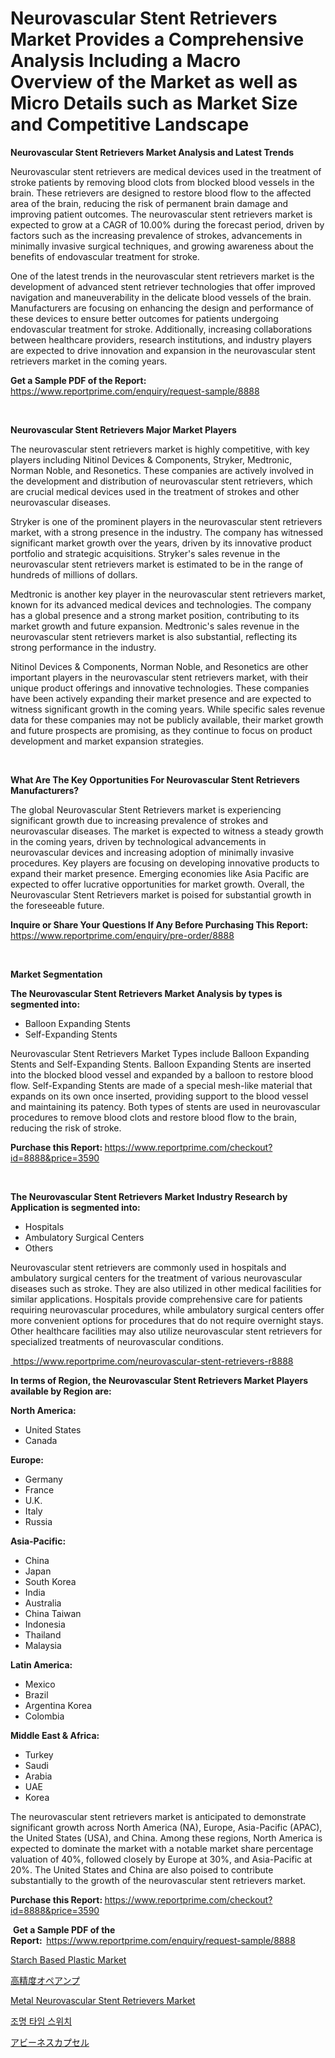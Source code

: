 <p><h1>Neurovascular Stent Retrievers Market Provides a Comprehensive Analysis Including a Macro Overview of the Market as well as Micro Details such as Market Size and Competitive Landscape</h1></p><p><strong>Neurovascular Stent Retrievers Market Analysis and Latest Trends</strong></p>
<p><p>Neurovascular stent retrievers are medical devices used in the treatment of stroke patients by removing blood clots from blocked blood vessels in the brain. These retrievers are designed to restore blood flow to the affected area of the brain, reducing the risk of permanent brain damage and improving patient outcomes. The neurovascular stent retrievers market is expected to grow at a CAGR of 10.00% during the forecast period, driven by factors such as the increasing prevalence of strokes, advancements in minimally invasive surgical techniques, and growing awareness about the benefits of endovascular treatment for stroke.</p><p>One of the latest trends in the neurovascular stent retrievers market is the development of advanced stent retriever technologies that offer improved navigation and maneuverability in the delicate blood vessels of the brain. Manufacturers are focusing on enhancing the design and performance of these devices to ensure better outcomes for patients undergoing endovascular treatment for stroke. Additionally, increasing collaborations between healthcare providers, research institutions, and industry players are expected to drive innovation and expansion in the neurovascular stent retrievers market in the coming years.</p></p>
<p><strong>Get a Sample PDF of the Report:&nbsp;</strong> <a href="https://www.reportprime.com/enquiry/request-sample/8888">https://www.reportprime.com/enquiry/request-sample/8888</a></p>
<p>&nbsp;</p>
<p><strong>Neurovascular Stent Retrievers Major Market Players</strong></p>
<p><p>The neurovascular stent retrievers market is highly competitive, with key players including Nitinol Devices & Components, Stryker, Medtronic, Norman Noble, and Resonetics. These companies are actively involved in the development and distribution of neurovascular stent retrievers, which are crucial medical devices used in the treatment of strokes and other neurovascular diseases.</p><p>Stryker is one of the prominent players in the neurovascular stent retrievers market, with a strong presence in the industry. The company has witnessed significant market growth over the years, driven by its innovative product portfolio and strategic acquisitions. Stryker's sales revenue in the neurovascular stent retrievers market is estimated to be in the range of hundreds of millions of dollars.</p><p>Medtronic is another key player in the neurovascular stent retrievers market, known for its advanced medical devices and technologies. The company has a global presence and a strong market position, contributing to its market growth and future expansion. Medtronic's sales revenue in the neurovascular stent retrievers market is also substantial, reflecting its strong performance in the industry.</p><p>Nitinol Devices & Components, Norman Noble, and Resonetics are other important players in the neurovascular stent retrievers market, with their unique product offerings and innovative technologies. These companies have been actively expanding their market presence and are expected to witness significant growth in the coming years. While specific sales revenue data for these companies may not be publicly available, their market growth and future prospects are promising, as they continue to focus on product development and market expansion strategies.</p></p>
<p>&nbsp;</p>
<p><strong>What Are The Key Opportunities For Neurovascular Stent Retrievers Manufacturers?</strong></p>
<p><p>The global Neurovascular Stent Retrievers market is experiencing significant growth due to increasing prevalence of strokes and neurovascular diseases. The market is expected to witness a steady growth in the coming years, driven by technological advancements in neurovascular devices and increasing adoption of minimally invasive procedures. Key players are focusing on developing innovative products to expand their market presence. Emerging economies like Asia Pacific are expected to offer lucrative opportunities for market growth. Overall, the Neurovascular Stent Retrievers market is poised for substantial growth in the foreseeable future.</p></p>
<p><strong>Inquire or Share Your Questions If Any Before Purchasing This Report:</strong> <a href="https://www.reportprime.com/enquiry/pre-order/8888">https://www.reportprime.com/enquiry/pre-order/8888</a></p>
<p>&nbsp;</p>
<p><strong>Market Segmentation</strong></p>
<p><strong>The Neurovascular Stent Retrievers Market Analysis by types is segmented into:</strong></p>
<p><ul><li>Balloon Expanding Stents</li><li>Self-Expanding Stents</li></ul></p>
<p><p>Neurovascular Stent Retrievers Market Types include Balloon Expanding Stents and Self-Expanding Stents. Balloon Expanding Stents are inserted into the blocked blood vessel and expanded by a balloon to restore blood flow. Self-Expanding Stents are made of a special mesh-like material that expands on its own once inserted, providing support to the blood vessel and maintaining its patency. Both types of stents are used in neurovascular procedures to remove blood clots and restore blood flow to the brain, reducing the risk of stroke.</p></p>
<p><strong>Purchase this Report:&nbsp;</strong><a href="https://www.reportprime.com/checkout?id=8888&price=3590">https://www.reportprime.com/checkout?id=8888&price=3590</a></p>
<p>&nbsp;</p>
<p><strong>The Neurovascular Stent Retrievers Market Industry Research by Application is segmented into:</strong></p>
<p><ul><li>Hospitals</li><li>Ambulatory Surgical Centers</li><li>Others</li></ul></p>
<p><p>Neurovascular stent retrievers are commonly used in hospitals and ambulatory surgical centers for the treatment of various neurovascular diseases such as stroke. They are also utilized in other medical facilities for similar applications. Hospitals provide comprehensive care for patients requiring neurovascular procedures, while ambulatory surgical centers offer more convenient options for procedures that do not require overnight stays. Other healthcare facilities may also utilize neurovascular stent retrievers for specialized treatments of neurovascular conditions.</p></p>
<p><a href="https://www.reportprime.com/neurovascular-stent-retrievers-r8888">&nbsp;https://www.reportprime.com/neurovascular-stent-retrievers-r8888</a></p>
<p><strong>In terms of Region, the Neurovascular Stent Retrievers Market Players available by Region are:</strong></p>
<p>
    <p> <strong> North America: </strong>
        <ul>
            <li>United States</li>
            <li>Canada</li>
        </ul>
        </p> 
    <p> <strong> Europe: </strong>
        <ul>
            <li>Germany</li>
            <li>France</li>
            <li>U.K.</li>
            <li>Italy</li>
            <li>Russia</li>
        </ul>
        </p> 
    <p> <strong> Asia-Pacific: </strong>
        <ul>
            <li>China</li>
            <li>Japan</li>
            <li>South Korea</li>
            <li>India</li>
            <li>Australia</li>
            <li>China Taiwan</li>
            <li>Indonesia</li>
            <li>Thailand</li>
            <li>Malaysia</li>
        </ul>
        </p> 
    <p> <strong> Latin America: </strong>
        <ul>
            <li>Mexico</li>
            <li>Brazil</li>
            <li>Argentina Korea</li>
            <li>Colombia</li>
        </ul>
        </p> 
    <p> <strong> Middle East & Africa: </strong>
        <ul>
            <li>Turkey</li>
            <li>Saudi</li>
            <li>Arabia</li>
            <li>UAE</li>
            <li>Korea</li>
        </ul>
    </p>
    </p>
<p><p>The neurovascular stent retrievers market is anticipated to demonstrate significant growth across North America (NA), Europe, Asia-Pacific (APAC), the United States (USA), and China. Among these regions, North America is expected to dominate the market with a notable market share percentage valuation of 40%, followed closely by Europe at 30%, and Asia-Pacific at 20%. The United States and China are also poised to contribute substantially to the growth of the neurovascular stent retrievers market.</p></p>
<p><strong>Purchase this Report: </strong><a href="https://www.reportprime.com/checkout?id=8888&price=3590">https://www.reportprime.com/checkout?id=8888&price=3590</a></p>
<p>&nbsp;<strong>Get a Sample PDF of the Report:&nbsp;&nbsp;</strong><a href="https://www.reportprime.com/enquiry/request-sample/8888">https://www.reportprime.com/enquiry/request-sample/8888</a></p>
<p><strong></strong></p>
<p><p><a href="https://issuu.com/reportprime-2/docs/starch-based-plastic-market-size-2030.pptx">Starch Based Plastic Market</a></p><p><a href="https://github.com/ycmtqqhvk3273/Market-Research-Report-List-1/blob/main/610062135269.md">高精度オペアンプ</a></p><p><a href="https://github.com/okotobwrhuteie/Market-Research-Report-List-2/blob/main/metal-neurovascular-stent-retrievers-market.md">Metal Neurovascular Stent Retrievers Market</a></p><p><a href="https://github.com/lkwggful07722/Market-Research-Report-List-1/blob/main/692534221165.md">조명 타임 스위치</a></p><p><a href="https://github.com/SarahFahey88/Market-Research-Report-List-1/blob/main/643414323213.md">アビーネスカプセル</a></p></p>